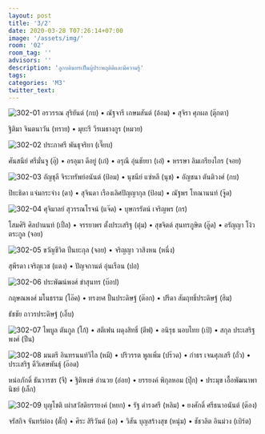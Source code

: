 ```yaml
---
layout: post
title: '3/2'
date: 2020-03-28 T07:26:14+07:00
image: '/assets/img/'
room: '02'
room_tag: ''
advisors: ''
description: 'ลูกบดินทรเป็นผู้ประพฤติดีและมีความรู้'
tags:
categories: 'M3'
twitter_text:
---
```

![302-01](https://res.cloudinary.com/dbruw74ms/image/upload/r_8,c_fit,w_760/v1585358141/302-01_h5xd2x.png)
อรวรรณ สุริยันต์ (กบ) • ณัฐจารี เกษมสันต์ (อ้อม) • สุจิรา ศุภผล (ตุ๊กตา)

ฐิติมา จินตนาวัน (ทราย) • มุยะรี วีรเมธางกูร (หมวย)

![302-02](https://res.cloudinary.com/dbruw74ms/image/upload/r_8,c_fit,w_760/v1585358139/302-02_cepvnh.png)
ประภาศรี พันธุจริยา (เจี๊ยบ)

ศันสนีย์ ศรีมั่นจู (อุ๊) • อรอุมา ดีอยู่ (เก๋) • อรุณี อุ่นชัยยา (เอ๋) • หรรษา ลิมเกรียงไกร (จอย)

![302-03](https://res.cloudinary.com/dbruw74ms/image/upload/r_8,c_fit,w_760/v1585358140/302-03_mb69vy.png)
อัญชุลี จิระทรัพย์อนันต์ (ป้อม) • นุชนีย์ แซ่หลี (นุช) • อัญชนา ตันติวงศ์ (กบ)

ปิยะธิดา แจ่มกระจ่าง (ดา) • สุจินดา เรืองเลิศปัญญากุล (ป้อม) • ณัฐพร โทณานนท์ (จู๊ด)

![302-04](https://res.cloudinary.com/dbruw74ms/image/upload/r_8,c_fit,w_760/v1585358139/302-04_lkcl0e.png)
ศุจิมาลย์ สุวรรณโรจน์ (แจ๊ด) • บุษกรรัตน์ เจริญพร (กร)

โสมศิริ ศิลปานนท์ (เปิ้ล) • จรรยาพร ตั้งประเสริฐ (ตุ๋ม) • สุขจิตต์ สุนทรภูษิต (อู๊ด) • อรัญญา โง้วตระกูล (จอย)

![302-05](https://res.cloudinary.com/dbruw74ms/image/upload/r_8,c_fit,w_760/v1585358140/302-05_jew9ne.png)
ขวัญชีวิต ปิ่นยะกุล (จอย) • จริญญา วาสิงหน (หนึ่ง)

สุพีรดา เจริญเวช (แตง) • ปัญจกานต์ อุ่นเรือน (ปอ)

![302-06](https://res.cloudinary.com/dbruw74ms/image/upload/r_8,c_fit,w_760/v1585358140/302-06_m6xox6.png)
ประพัฒน์พงศ์ ขำสุนทร (บ๊อป)

กฤษณพงศ์ มโนธรรม (โอ๊ค) • ทรงยศ ปั้นประดิษฐ์ (ต๊อก) • ปรีดา สัมฤทธิ์ประดิษฐ์ (ฮิม)

ธัชชัย ถาวรประดิษฐ์ (เอิ๊บ)

![302-07](https://res.cloudinary.com/dbruw74ms/image/upload/r_8,c_fit,w_760/v1585358140/302-07_nr8hii.png)
ไพบูล ตันกูล (โก้) • สตีเฟน ผดุงสิทธิ์ (ตีฟ) • อนิรุธ นอบไทย (เป้) • สกุล ประเสริฐพงศ์ (ปืน)

![302-08](https://res.cloudinary.com/dbruw74ms/image/upload/r_8,c_fit,w_760/v1585358142/302-08_tqezye.png)
มนตรี อินทรนนท์วิไล (หมี) • ปริวรรต พูลเพิ่ม (ปร๊วด) • กำธร เจนศุภเสรี (ถั่ว) • ประเสริฐ ดีวิเศษพันธุ์ (อ๊อด)

หน่อภักดิ์ ธันวารชร (จี) • ฐิติพงษ์ อำนวย (อ๋อย) • ยรรยงค์ พิกุลหอม (ปุ๊ก) • ประมุข เอื้อพัฒนาพานิชย์ (เล็ก)

![302-09](https://res.cloudinary.com/dbruw74ms/image/upload/r_8,c_fit,w_760/v1585358142/302-09_z9uqfs.png)
บุญโชติ เผ่าสวัสดิยรรยงค์ (หยก) • รัฐ ดำรงศรี (หลิม) • ยงศักดิ์ ศรีธนาอนันต์ (ต๊อง)

จรัสกิจ จันทร์ผ่อง (ตั๊ก) • ศิระ สิริวันต์ (เอ) • วิสัน บุญสร้างสุข (หนุ่ม) • ชัชวลิต อินม่วง (เบิร์ต)
